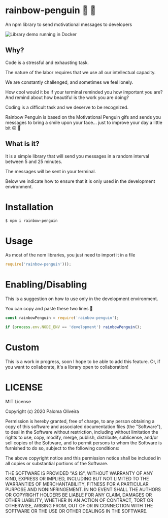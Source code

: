 # rainbow-penguin 🌈 🐧

An npm library to send motivational messages to developers

![Library demo running in Docker](https://user-images.githubusercontent.com/7980624/93634676-477c8980-f9f1-11ea-8750-23f5a3c5705c.gif)

## Why?

Code is a stressful and exhausting task.

The nature of the labor requires that we use all our intellectual capacity.

We are constantly challenged, and sometimes we feel lonely.

How cool would it be if your terminal reminded you how important you are? And remind about how beautiful is the work you are doing?

Coding is a difficult task and we deserve to be recognized.

Rainbow Penguin is based on the Motivational Penguin gifs and sends you messages to bring a smile upon your face... just to improve your day a little bit 🙃 🌈

## What is it?

It is a simple library that will send you messages in a random interval between 5 and 25 minutes.

The messages will be sent in your terminal.

Below we indicate how to ensure that it is only used in the development environment.

# Installation

```sh
$ npm i rainbow-penguin
```

# Usage

As most of the nom libraries, you just need to import it in a file

```js
require('rainbow-penguin')();
```

# Enabling/Disabling

This is a suggestion on how to use only in the development environment.

You can copy and paste these two lines 🥰

```js
const rainbowPenguin = require('rainbow-penguin');

if (process.env.NODE_ENV == 'development') rainbowPenguin();
```

# Custom

This is a work in progress, soon I hope to be able to add this feature. Or, if you want to collaborate, it's a library open to collaboration!

# LICENSE

MIT License

Copyright (c) 2020 Paloma Oliveira

Permission is hereby granted, free of charge, to any person obtaining a copy
of this software and associated documentation files (the "Software"), to deal
in the Software without restriction, including without limitation the rights
to use, copy, modify, merge, publish, distribute, sublicense, and/or sell
copies of the Software, and to permit persons to whom the Software is
furnished to do so, subject to the following conditions:

The above copyright notice and this permission notice shall be included in all
copies or substantial portions of the Software.

THE SOFTWARE IS PROVIDED "AS IS", WITHOUT WARRANTY OF ANY KIND, EXPRESS OR
IMPLIED, INCLUDING BUT NOT LIMITED TO THE WARRANTIES OF MERCHANTABILITY,
FITNESS FOR A PARTICULAR PURPOSE AND NONINFRINGEMENT. IN NO EVENT SHALL THE
AUTHORS OR COPYRIGHT HOLDERS BE LIABLE FOR ANY CLAIM, DAMAGES OR OTHER
LIABILITY, WHETHER IN AN ACTION OF CONTRACT, TORT OR OTHERWISE, ARISING FROM,
OUT OF OR IN CONNECTION WITH THE SOFTWARE OR THE USE OR OTHER DEALINGS IN THE
SOFTWARE.
